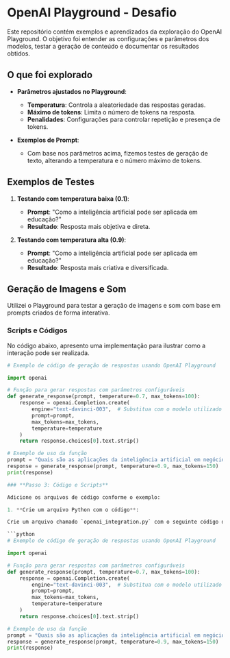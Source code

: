 # OpenAI Playground - Desafio

Este repositório contém exemplos e aprendizados da exploração do OpenAI Playground. O objetivo foi entender as configurações e parâmetros dos modelos, testar a geração de conteúdo e documentar os resultados obtidos.

## O que foi explorado

- **Parâmetros ajustados no Playground**:
  - **Temperatura**: Controla a aleatoriedade das respostas geradas.
  - **Máximo de tokens**: Limita o número de tokens na resposta.
  - **Penalidades**: Configurações para controlar repetição e presença de tokens.
  
- **Exemplos de Prompt**:
  - Com base nos parâmetros acima, fizemos testes de geração de texto, alterando a temperatura e o número máximo de tokens.

## Exemplos de Testes

1. **Testando com temperatura baixa (0.1)**:
    - **Prompt**: "Como a inteligência artificial pode ser aplicada em educação?"
    - **Resultado**: Resposta mais objetiva e direta.

2. **Testando com temperatura alta (0.9)**:
    - **Prompt**: "Como a inteligência artificial pode ser aplicada em educação?"
    - **Resultado**: Resposta mais criativa e diversificada.

## Geração de Imagens e Som

Utilizei o Playground para testar a geração de imagens e som com base em prompts criados de forma interativa.

### Scripts e Códigos

No código abaixo, apresento uma implementação para ilustrar como a interação pode ser realizada.

```python
# Exemplo de código de geração de respostas usando OpenAI Playground

import openai

# Função para gerar respostas com parâmetros configuráveis
def generate_response(prompt, temperature=0.7, max_tokens=100):
    response = openai.Completion.create(
        engine="text-davinci-003",  # Substitua com o modelo utilizado
        prompt=prompt,
        max_tokens=max_tokens,
        temperature=temperature
    )
    return response.choices[0].text.strip()

# Exemplo de uso da função
prompt = "Quais são as aplicações da inteligência artificial em negócios?"
response = generate_response(prompt, temperature=0.9, max_tokens=150)
print(response)

### **Passo 3: Código e Scripts**

Adicione os arquivos de código conforme o exemplo:

1. **Crie um arquivo Python com o código**:

Crie um arquivo chamado `openai_integration.py` com o seguinte código de exemplo:

```python
# Exemplo de código de geração de respostas usando OpenAI Playground

import openai

# Função para gerar respostas com parâmetros configuráveis
def generate_response(prompt, temperature=0.7, max_tokens=100):
    response = openai.Completion.create(
        engine="text-davinci-003",  # Substitua com o modelo utilizado
        prompt=prompt,
        max_tokens=max_tokens,
        temperature=temperature
    )
    return response.choices[0].text.strip()

# Exemplo de uso da função
prompt = "Quais são as aplicações da inteligência artificial em negócios?"
response = generate_response(prompt, temperature=0.9, max_tokens=150)
print(response)
